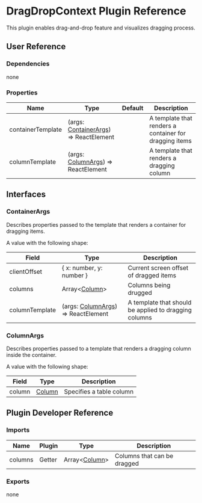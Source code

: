 # DragDropContext Plugin Reference

This plugin enables drag-and-drop feature and visualizes dragging process.

## User Reference

### Dependencies

none

### Properties

Name | Type | Default | Description
-----|------|---------|------------
containerTemplate | (args: [ContainerArgs](#container-args)) => ReactElement | | A template that renders a container for dragging items
columnTemplate | (args: [ColumnArgs](#column-args)) => ReactElement | | A template that renders a dragging column

## Interfaces

### <a name="container-args"></a>ContainerArgs

Describes properties passed to the template that renders a container for dragging items.

A value with the following shape:

Field | Type | Description
------|------|------------
clientOffset | { x: number, y: number } | Current screen offset of dragged items
columns | Array&lt;[Column](grid.md#column)&gt; | Columns being drugged
columnTemplate | (args: [ColumnArgs](#column-args)) => ReactElement | A template that should be applied to dragging columns

### <a name="column-args"></a>ColumnArgs

Describes properties passed to a template that renders a dragging column inside the container.

A value with the following shape:

Field | Type | Description
------|------|------------
column | [Column](grid.md#column) | Specifies a table column

## Plugin Developer Reference

### Imports

Name | Plugin | Type | Description
-----|--------|------|------------
columns | Getter | Array&lt;[Column](grid.md#column)&gt; | Columns that can be dragged

### Exports

none
